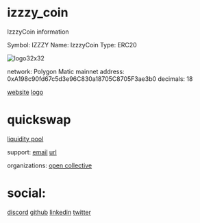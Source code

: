 # izzzy_coin
IzzzyCoin information 

Symbol: IZZZY
Name: IzzzyCoin
Type: ERC20

![logo32x32](https://user-images.githubusercontent.com/52882128/175814022-41a6feb7-b474-47d3-bb92-6dd2c0c7e1f4.png)

network: Polygon Matic mainnet
address: 0xA198c90fd67c5d3e96C830a18705C8705F3ae3b0
decimals: 18

[website](https://izzzy.xyz/)
[logo](https://gateway.ipfscdn.io/ipfs/QmNQqBGZg9bAxNCgVaS9szy2NqiBva8mYmHwuEgA8pQK9B/0.png)

# quickswap
[liquidity pool](https://quickswap.exchange/#/add/ETH/0xA198c90fd67c5d3e96C830a18705C8705F3ae3b0)

support: 
[email](contact@izzzy.xyz)
[url](https://izzzy.xyz/)

organizations:
[open collective](https://opencollective.com/izzzyxyz)

# social: 
[discord](https://discord.gg/RMka34MTEC)
[github](https://github.com/izzzy-xyz)
[linkedin](https://www.linkedin.com/company/izzzy/)
[twitter](https://twitter.com/izzzy_xyz)
